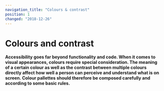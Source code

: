 ```yaml
---
navigation_title: "Colours & contrast"
position: 1
changed: "2018-12-26"
---
```


# Colours and contrast

**Accessibility goes far beyond functionality and code. When it comes to visual appearances, colours require special consideration. The meaning of a certain colour as well as the contrast between multiple colours directly affect how well a person can perceive and understand what is on screen. Colour pallettes should therefore be composed carefully and according to some basic rules.**